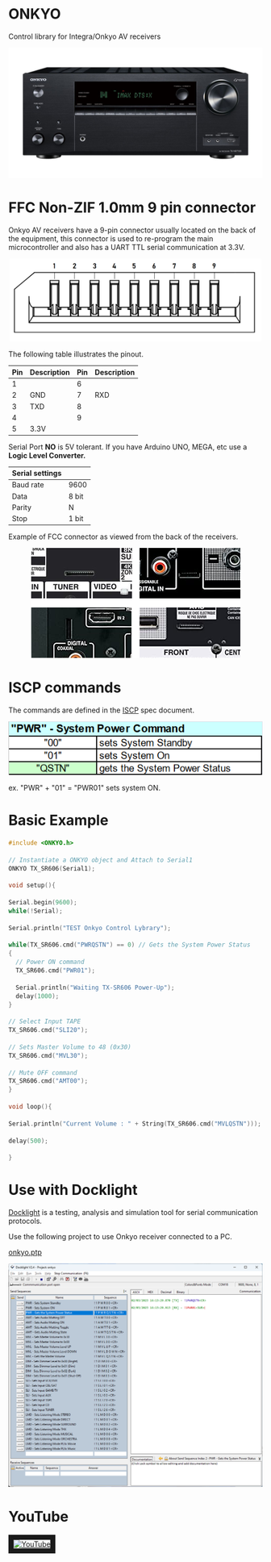 # ONKYO
Control library for Integra/Onkyo AV receivers

<p align="center"><img src=/img/onkyo.jpg width="700"></p>

# FFC Non-ZIF 1.0mm 9 pin connector

Onkyo AV receivers have a 9-pin connector usually located on the back of the equipment, this connector is used to re-program the main microcontroller and also has a UART TTL serial communication at 3.3V.

<p align="center"><img src=/img/FCC1MM9PNZ.png width="500"></p>

The following table illustrates the pinout.

|Pin|Description|Pin|Description|
|---|---|---|---|
|1||6||
|2|GND|7|RXD|
|3|TXD|8||
|4||9||
|5|3.3V|||


Serial Port **NO** is 5V tolerant. If you have Arduino UNO, MEGA, etc use a **Logic Level Converter.**

|Serial settings||
|---|---|
|Baud rate|9600|
|Data|8 bit|
|Parity|N|
|Stop|1 bit|


Example of FCC connector as viewed from the back of the receivers.

<p align="center"><img src=/img/PORT9PIN.png></p>

# ISCP commands

The commands are defined in the [ISCP](doc/ISCP_ONKYO_V115.pdf) spec document.

<p align="center"><img src=https://raw.githubusercontent.com/zarpli/onkyo/main/img/pwr_cmd.png></p>

ex. "PWR" + "01" = "PWR01" sets system ON.

# Basic Example

```C++
#include <ONKYO.h>

// Instantiate a ONKYO object and Attach to Serial1
ONKYO TX_SR606(Serial1);

void setup(){

Serial.begin(9600);
while(!Serial);

Serial.println("TEST Onkyo Control Lybrary");

while(TX_SR606.cmd("PWRQSTN") == 0) // Gets the System Power Status
{
  // Power ON command
  TX_SR606.cmd("PWR01");

  Serial.println("Waiting TX-SR606 Power-Up");
  delay(1000);
}

// Select Input TAPE
TX_SR606.cmd("SLI20");

// Sets Master Volume to 48 (0x30)
TX_SR606.cmd("MVL30");

// Mute OFF command
TX_SR606.cmd("AMT00");
}

void loop(){

Serial.println("Current Volume : " + String(TX_SR606.cmd("MVLQSTN")));

delay(500);

}
```
# Use with Docklight

[Docklight](https://docklight.de/) is a testing, analysis and simulation tool for serial communication protocols.

Use the following project to use Onkyo receiver connected to a PC.

[onkyo.ptp](docklight/onkyo.ptp)

<img src=https://raw.githubusercontent.com/zarpli/onkyo/main/img/docklight.png>

# YouTube
<a href="https://www.youtube.com/watch?v=QVzbw9zAXnw" target="_blank"><img src="http://img.youtube.com/vi/QVzbw9zAXnw/0.jpg" alt="YouTube" width="400" border="10"/></a>

